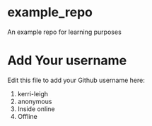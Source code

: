 # example_repo
An example repo for learning purposes
# Add Your username
Edit this file to add your Github username here:
1. kerri-leigh
2. anonymous
3. Inside online
4. Offline
